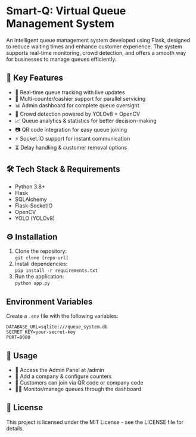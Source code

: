 # Smart-Q: Virtual Queue Management System

An intelligent queue management system developed using Flask, designed to reduce waiting times and enhance customer experience. The system supports real-time monitoring, crowd detection, and offers a smooth way for businesses to manage queues efficiently.

## 🚀 Key Features

- 📌 Real-time queue tracking with live updates
- 🏦 Multi-counter/cashier support for parallel servicing
- 📊 Admin dashboard for complete queue oversight
- 👥 Crowd detection powered by YOLOv8 + OpenCV
- 📈 Queue analytics & statistics for better decision-making
- 📷 QR code integration for easy queue joining
- ⚡ Socket.IO support for instant communication
- ⏳ Delay handling & customer removal options

## 🛠️ Tech Stack & Requirements

- Python 3.8+
- Flask
- SQLAlchemy
- Flask-SocketIO
- OpenCV
- YOLO (YOLOv8)

## ⚙️ Installation
1. Clone the repository:  
   `git clone [repo-url]`  
2. Install dependencies:  
   `pip install -r requirements.txt`  
3. Run the application:  
   `python app.py`

## Environment Variables

Create a `.env` file with the following variables:
```
DATABASE_URL=sqlite:///queue_system.db
SECRET_KEY=your-secret-key
PORT=8080
```

## 📖 Usage

- 🔑 Access the Admin Panel at /admin
- 🏢 Add a company & configure counters
- 📱 Customers can join via QR code or company code
- 👨‍💻 Monitor/manage queues through the dashboard

## 📜 License

This project is licensed under the MIT License - see the LICENSE file for details. 
